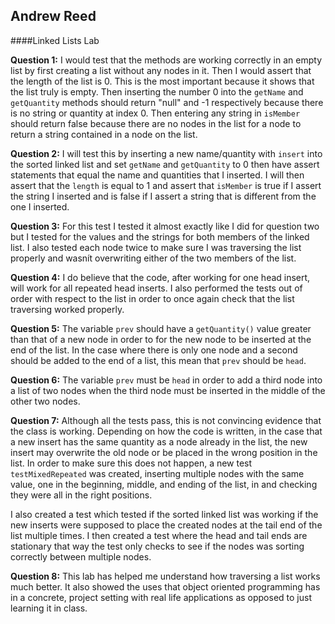 ## Andrew Reed
####Linked Lists Lab

**Question 1:** I would test that the methods are working correctly in an empty list by first creating a list without any nodes in it. Then I would assert that the length of the list is 0. This is the most important because it shows that the list truly is empty. Then inserting the number 0 into the `getName` and `getQuantity` methods should return "null" and -1 respectively because there is no string or quantity at index 0. Then entering any string in `isMember` should return false because there are no nodes in the list for a node to return a string contained in a node on the list.

**Question 2:** I will test this by inserting a new name/quantity with `insert` into the sorted linked list and set `getName` and `getQuantity` to 0 then have assert statements that equal the name and quantities that I inserted. I will then assert that the `length` is equal to 1 and assert that `isMember` is true if I assert the string I inserted and is false if I assert a string that is different from the one I inserted.

**Question 3:** For this test I tested it almost exactly like I did for question two but I tested for the values and the strings for both members of the linked list. I also tested each node twice to make sure I was traversing the list properly and wasnít overwriting either of the two members of the list.

**Question 4:** I do believe that the code, after working for one head insert, will work for all repeated head inserts. I also performed the tests out of order with respect to the list in order to once again check that the list traversing worked properly.

**Question 5:** The variable `prev` should have a `getQuantity()` value greater than that of a new node in order to for the new node to be inserted at the end of the list. In the case where there is only one node and a second should be added to the end of a list, this mean that `prev` should be `head`.

**Question 6:** The variable `prev` must be `head` in order to add a third node into a list of two nodes when the third node must be inserted in the middle of the other two nodes.

**Question 7:** Although all the tests pass, this is not convincing evidence that the class is working. Depending on how the code is written, in the case that a new insert has the same quantity as a node already in the list, the new insert may overwrite the old node or be placed in the wrong position in the list. In order to make sure this does not happen, a new test `testMixedRepeated` was created, inserting multiple nodes with the same value, one in the beginning, middle, and ending of the list, in and checking they were all in the right positions.

I also created a test which tested if the sorted linked list was working if the new inserts were supposed to place the created nodes at the tail end of the list multiple times. I then created a test where the head and tail ends are stationary that way the test only checks to see if the nodes was sorting correctly between multiple nodes.

**Question 8:** This lab has helped me understand how traversing a list works much better. It also showed the uses that object oriented programming has in a concrete, project setting with real life applications as opposed to just learning it in class. 
